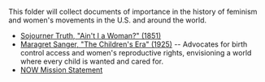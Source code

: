 This folder will collect documents of importance in the history of feminism and women's movements in the U.S. and around the world.

* [Sojourner Truth, "Ain't I a Woman?" (1851)](https://github.com/doctorparadox/historical-texts/blob/master/feminist-history/sojourner-truth-aint-i-a-woman.txt)
* [Maragret Sanger, "The Children's Era" (1925)](https://github.com/doctorparadox/historical-texts/blob/master/feminist-history/margaret-sanger-the-childrens-era.txt) -- Advocates for birth control access and women's reproductive rights, envisioning a world where every child is wanted and cared for.
* [NOW Mission Statement](https://github.com/doctorparadox/historical-texts/blob/master/feminist-history/now-mission-statement.txt)
  
